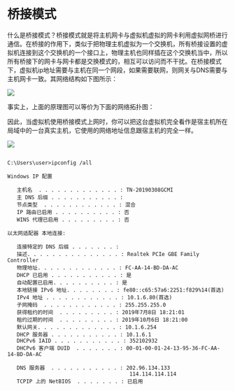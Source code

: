 # 桥接模式

什么是桥接模式？桥接模式就是将主机网卡与虚拟机虚拟的网卡利用虚拟网桥进行通信。在桥接的作用下，类似于把物理主机虚拟为一个交换机，所有桥接设置的虚拟机连接到这个交换机的一个接口上，物理主机也同样插在这个交换机当中，所以所有桥接下的网卡与网卡都是交换模式的，相互可以访问而不干扰。在桥接模式下，虚拟机ip地址需要与主机在同一个网段，如果需要联网，则网关与DNS需要与主机网卡一致。其网络结构如下图所示：

![](https://gitee.com/morris131/morris-book/raw/master/Linux/vmware/image/桥接模式.png)


事实上，上面的原理图可以等价为下面的网络拓扑图：


因此，当虚拟机使用桥接模式上网时，你可以把这台虚拟机完全看作是宿主机所在局域中的一台真实主机，它使用的网络地址信息跟宿主机的完全一样。

![](https://gitee.com/morris131/morris-book/raw/master/Linux/vmware/image/桥接模式等价图.jpg)

```

C:\Users\user>ipconfig /all

Windows IP 配置

   主机名  . . . . . . . . . . . . . : TN-20190308GCMI
   主 DNS 后缀 . . . . . . . . . . . :
   节点类型  . . . . . . . . . . . . : 混合
   IP 路由已启用 . . . . . . . . . . : 否
   WINS 代理已启用 . . . . . . . . . : 否

以太网适配器 本地连接:

   连接特定的 DNS 后缀 . . . . . . . :
   描述. . . . . . . . . . . . . . . : Realtek PCIe GBE Family Controller
   物理地址. . . . . . . . . . . . . : FC-AA-14-BD-DA-AC
   DHCP 已启用 . . . . . . . . . . . : 是
   自动配置已启用. . . . . . . . . . : 是
   本地链接 IPv6 地址. . . . . . . . : fe80::c65:57a6:2251:f829%14(首选)
   IPv4 地址 . . . . . . . . . . . . : 10.1.6.80(首选)
   子网掩码  . . . . . . . . . . . . : 255.255.255.0
   获得租约的时间  . . . . . . . . . : 2019年7月8日 18:21:01
   租约过期的时间  . . . . . . . . . : 2019年10月6日 18:21:00
   默认网关. . . . . . . . . . . . . : 10.1.6.254
   DHCP 服务器 . . . . . . . . . . . : 10.1.6.1
   DHCPv6 IAID . . . . . . . . . . . : 352102932
   DHCPv6 客户端 DUID  . . . . . . . : 00-01-00-01-24-13-95-36-FC-AA-14-BD-DA-AC

   DNS 服务器  . . . . . . . . . . . : 202.96.134.133
                                       114.114.114.114
   TCPIP 上的 NetBIOS  . . . . . . . : 已启用                                                                                                                                                             
```




